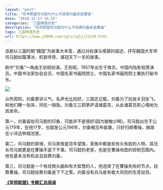 ```yaml
---
layout: "post"
title: "军师联盟司马懿为什么不投靠刘备却选曹操"
date: "2018-12-17 16:15"
categories: "三国两晋历史"
description: "军师联盟司马懿为什么不投靠刘备却选曹操"
tags: 三国两晋历史
url: https://www.y5000.com/zgls/sglj/23249.html
---
```






该剧以三国时期“魏国”为故事大本营，通过对权谋与情感的描述，抒写魏国大军师司马懿如履薄冰、机智传奇、谋冠天下一生的故事。

剧中“刘备”一角由王伯昭扮演，王伯昭，1957年出生于南京，中国内陆影视男演员。中国书法家协会会员、中国名家书画院院士、中国名家书画院院士兼执行秘书长。

![](https://img.y5000.com/uploads/allimg/170706/135G15124-0.png)

众所周知，刘备更讲义气，名声也比较好。三国志记载，刘备为了拉拢关羽张飞，和他们睡一张床，同吃一锅饭。刘备又三顾茅庐请诸葛亮，从此诸葛亮死心塌地为其卖命。

第一，刘备留给司马懿的印象，可能并不是很好(因为接触少啊)。司马懿出生于公元179年，在他17岁，也就是公元196年，刘备被吕布偷袭，只好归顺曹操，蜗居在小沛这种城池里。

第二，司马懿的家境，司马家族是百年望族，家族中都是些有头有脸的人物，其兄长司马朗更是在曹操手底下干事。司马懿的老家，也是在曹操地盘的控制范围内。他也基本没有机会去投靠刘备。

第三，司马懿是一个有经商头脑和有大智慧的人，他选择了在曹操失败的节点，投靠曹操。司马懿投靠刘备是下下之策，刘备没有兵马是有极大风险的生意投资。

**[《军师联盟》专题汇总阅读](https://www.y5000.com/zgls/sglj/23240.html)**
